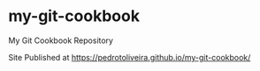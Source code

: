 # my-git-cookbook

My Git Cookbook Repository

Site Published at  https://pedrotoliveira.github.io/my-git-cookbook/
